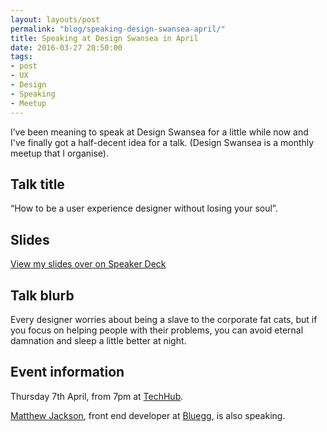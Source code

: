 ```yaml
---
layout: layouts/post
permalink: "blog/speaking-design-swansea-april/"
title: Speaking at Design Swansea in April  
date: 2016-03-27 20:50:00  
tags:
- post
- UX
- Design
- Speaking
- Meetup
---
```


I’ve been meaning to speak at Design Swansea for a little while now and I've finally got a half-decent idea for a talk. (Design Swansea is a monthly meetup that I organise).

## Talk title

“How to be a user experience designer without losing your soul”.

## Slides

[View my slides over on Speaker Deck](https://speakerdeck.com/benjystanton/how-to-be-a-user-experience-designer-without-losing-your-soul)

## Talk blurb

Every designer worries about being a slave to the corporate fat cats, but if you focus on helping people with their problems, you can avoid eternal damnation and sleep a little better at night.

## Event information

Thursday 7th April, from 7pm at [TechHub](https://swansea.techhub.com/).

[Matthew Jackson](https://twitter.com/matthewbeta), front end developer at [Bluegg](http://bluegg.co.uk/), is also speaking.